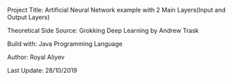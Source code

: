 Project Title: Artificial Neural Network example with 2 Main Layers(Input and Output Layers)

Theoretical Side Source: Grokking Deep Learning by Andrew Trask

Build with: Java Programming Language

Author: Royal Aliyev

Last Update: 28/10/2019

